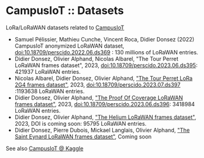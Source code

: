 # CampusIoT :: Datasets

LoRa/LoRaWAN datasets related to [CampusIoT](https://campusiot.github.io/)

* Samuel Pélissier, Mathieu Cunche, Vincent Roca, Didier Donsez (2022) CampusIoT anonymized LoRaWAN dataset,  [doi:10.18709/perscido.2022.06.ds369](https://doi.org/10.18709/perscido.2022.06.ds369) : 130 millions of LoRaWAN entries.
* Didier Donsez, Olivier Alphand, Nicolas Albarel, "The Tour Perret LoRaWAN frames dataset", 2023, [doi:10.18709/perscido.2023.06.ds395](https://doi.org/10.18709/perscido.2023.06.ds395): 421937 LoRaWAN entries.
* Nicolas Albarel, Didier Donsez, Olivier Alphand, ["The Tour Perret LoRa 2G4 frames dataset"](./TourPerret2G4), 2023, [doi:10.18709/perscido.2023.07.ds397](https://www.doi.org/10.18709/perscido.2023.07.ds397) :1193638 LoRaWAN entries.
* Didier Donsez, Olivier Alphand, ["The Proof Of Coverage LoRaWAN frames dataset"](./ProofOfCoverage), 2023, [doi:10.18709/perscido.2023.06.ds396](https://doi.org/10.18709/perscido.2023.06.ds396): 3418984 LoRaWAN entries.
* Didier Donsez, Olivier Alphand, ["The Helium LoRaWAN frames dataset"](https://github.com/CampusIoT/datasets/tree/main/Helium), 2023, DOI is coming soon: 95795 LoRaWAN entries.
* Didier Donsez, Pierre Dubois, Mickael Langlais, Olivier Alphand, ["The Saint Eynard LoRaWAN frames dataset"](./SaintEynard), Coming soon

See also [CampusIoT @ Kaggle](https://www.kaggle.com/campusiot/datasets)
